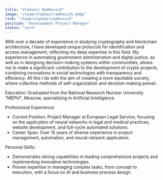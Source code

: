 ```yaml
---
title: "Vladimir Radkevich"
image: "/team/vladimirradkevich.webp"
link: "/team/vladimirradkevich"
position: "Development Project Manager"
status: "core"
---
```


With over a decade of experience in studying cryptography and blockchain architecture, I have developed unique protocols for identification and access management, reflecting my deep expertise in this field. My experience in automating government administration and digital justice, as well as in designing decision-making systems within communities, allows me to make a significant contribution to the development of crypto projects, combining innovations in social technologies with transparency and efficiency. All this I do with the aim of creating a more equitable society, where collective methods of self-organization and decision-making prevail.

Education:
Graduated from the National Research Nuclear University "MEPhI", Moscow, specializing in Artificial Intelligence.

Professional Experience:

- Current Position: Project Manager at European Legal Service, focusing on the application of neural networks in legal and medical practices, website development, and full-cycle automated solutions.
- Career Span: Over 15 years of diverse experience in project management, automation, and neural network application.

Personal Skills:

- Demonstrates strong capabilities in leading comprehensive projects and implementing innovative technologies.
- Proven expertise in managing complex tasks, from concept to execution, with a focus on AI and business process design.
